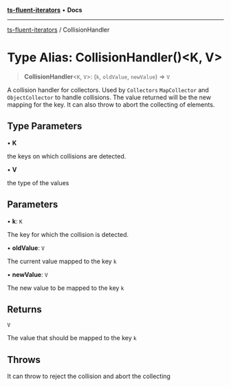 [**ts-fluent-iterators**](../README.md) • **Docs**

---

[ts-fluent-iterators](../README.md) / CollisionHandler

# Type Alias: CollisionHandler()\<K, V\>

> **CollisionHandler**\<`K`, `V`\>: (`k`, `oldValue`, `newValue`) => `V`

A collision handler for collectors. Used by `Collectors` `MapCollector` and `ObjectCollector` to handle collisions.
The value returned will be the new mapping for the key. It can also throw to abort the collecting of elements.

## Type Parameters

• **K**

the keys on which collisions are detected.

• **V**

the type of the values

## Parameters

• **k**: `K`

The key for which the collision is detected.

• **oldValue**: `V`

The current value mapped to the key `k`

• **newValue**: `V`

The new value to be mapped to the key `k`

## Returns

`V`

The value that should be mapped to the key `k`

## Throws

It can throw to reject the collision and abort the collecting
